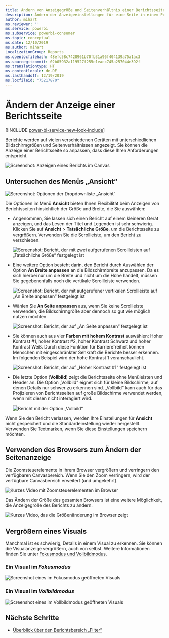 ```yaml
---
title: Ändern von Anzeigegröße und Seitenverhältnis einer Berichtsseite
description: Ändern der Anzeigeeinstellungen für eine Seite in einem Power BI-Bericht
author: mihart
ms.reviewer: ''
ms.service: powerbi
ms.subservice: powerbi-consumer
ms.topic: conceptual
ms.date: 12/10/2019
ms.author: mihart
LocalizationGroup: Reports
ms.openlocfilehash: 48efc58c7428961b70fb31a96f404139a75a1ac3
ms.sourcegitcommit: 02b05932a119527f255e1eacc745a257044e392f
ms.translationtype: HT
ms.contentlocale: de-DE
ms.lasthandoff: 12/19/2019
ms.locfileid: "75217870"
---
```

# <a name="change-the-display-of-a-report-page"></a>Ändern der Anzeige einer Berichtsseite

[!INCLUDE [power-bi-service-new-look-include](../includes/power-bi-service-new-look-include.md)]

Berichte werden auf vielen verschiedenen Geräten mit unterschiedlichen Bildschirmgrößen und Seitenverhältnissen angezeigt. Sie können die Anzeige einer Berichtsseite so anpassen, dass diese Ihren Anforderungen entspricht.

![Screenshot: Anzeigen eines Berichts im Canvas](media/end-user-report-view/power-bi-canvas.png)

## <a name="explore-the-view-menu"></a>Untersuchen des Menüs „Ansicht“

![Screenshot: Optionen der Dropdownliste „Ansicht“](media/end-user-report-view/power-bi-viewmenu.png)


Die Optionen im Menü **Ansicht** bieten Ihnen Flexibilität beim Anzeigen von Berichtsseiten hinsichtlich der Größe und Breite, die Sie auswählen:

- Angenommen, Sie lassen sich einen Bericht auf einem kleineren Gerät anzeigen, und das Lesen der Titel und Legenden ist sehr schwierig.  Klicken Sie auf **Ansicht** > **Tatsächliche Größe**, um die Berichtsseite zu vergrößern. Verwenden Sie die Scrollleiste, um den Bericht zu verschieben.

    ![Screenshot: Bericht, der mit zwei aufgerufenen Scrollleisten auf „Tatsächliche Größe“ festgelegt ist](media/end-user-report-view/power-bi-view-actual.png)

- Eine weitere Option besteht darin, den Bericht durch Auswählen der Option **An Breite anpassen** an die Bildschirmbreite anzupassen. Da es sich hierbei nur um die Breite und nicht um die Höhe handelt, müssen Sie gegebenenfalls noch die vertikale Scrollleiste verwenden.

  ![Screenshot: Bericht, der mit aufgerufener vertikalen Scrollleiste auf „An Breite anpassen“ festgelegt ist](media/end-user-report-view/power-bi-view-width.png)

- Wählen Sie **An Seite anpassen** aus, wenn Sie keine Scrollleiste verwenden, die Bildschirmgröße aber dennoch so gut wie möglich nutzen möchten.

   ![Screenshot: Bericht, der auf „An Seite anpassen“ festgelegt ist](media/end-user-report-view/power-bi-view-fit.png)

- Sie können auch aus vier **Farben mit hohem Kontrast** auswählen: Hoher Kontrast #1, hoher Kontrast #2, hoher Kontrast Schwarz und hoher Kontrast Weiß. Durch diese Funktion für Barrierefreiheit können Menschen mit eingeschränkter Sehkraft die Berichte besser erkennen. Im folgenden Beispiel wird der hohe Kontrast 1 veranschaulicht. 

    ![Screenshot: Bericht, der auf „Hoher Kontrast #1“ festgelegt ist](media/end-user-report-view/power-bi-contrast1.png)

- Die letzte Option (**Vollbild**) zeigt die Berichtsseite ohne Menüleisten und Header an. Die Option „Vollbild“ eignet sich für kleine Bildschirme, auf denen Details nur schwer zu erkennen sind.  „Vollbild“ kann auch für das Projizieren von Berichtsseiten auf große Bildschirme verwendet werden, wenn mit diesen nicht interagiert wird.  

    ![Bericht mit der Option „Vollbild“](media/end-user-report-view/power-bi-full-screen.png)

Wenn Sie den Bericht verlassen, werden Ihre Einstellungen für **Ansicht** nicht gespeichert und die Standardeinstellung wieder hergestellt. Verwenden Sie [Textmarken](end-user-bookmarks.md), wenn Sie diese Einstellungen speichern möchten.

## <a name="use-your-browser-to-change-page-display"></a>Verwenden des Browsers zum Ändern der Seitenanzeige

Die Zoomsteuerelemente in Ihrem Browser vergrößern und verringern den verfügbaren Canvasbereich. Wenn Sie den Zoom verringern, wird der verfügbare Canvasbereich erweitert (und umgekehrt). 

![Kurzes Video mit Zoomsteuerelementen im Browser](media/end-user-report-view/power-bi-zoom.png)

Das Ändern der Größe des gesamten Browsers ist eine weitere Möglichkeit, die Anzeigegröße des Berichts zu ändern. 

![Kurzes Video, das die Größenänderung im Browser zeigt](media/end-user-report-view/power-bi-resize-browser.gif)

## <a name="zoom-in-on-a-visual"></a>Vergrößern eines Visuals
Manchmal ist es schwierig, Details in einem Visual zu erkennen. Sie können die Visualanzeige vergrößern, auch von selbst. Weitere Informationen finden Sie unter [Fokusmodus und Vollbildmodus](end-user-focus.md).

### <a name="a-visual-in-focus-mode"></a>Ein Visual im *Fokusmodus*

![Screenshot eines im Fokusmodus geöffneten Visuals](media/end-user-report-view/power-bi-focus.png)

### <a name="a-visual-in-full-screen-mode"></a>Ein Visual im *Vollbildmodus*
![Screenshot eines im Vollbildmodus geöffneten Visuals](media/end-user-report-view/power-bi-full-screen.png)

## <a name="next-steps"></a>Nächste Schritte

* [Überblick über den Berichtsbereich „Filter“](end-user-report-filter.md)